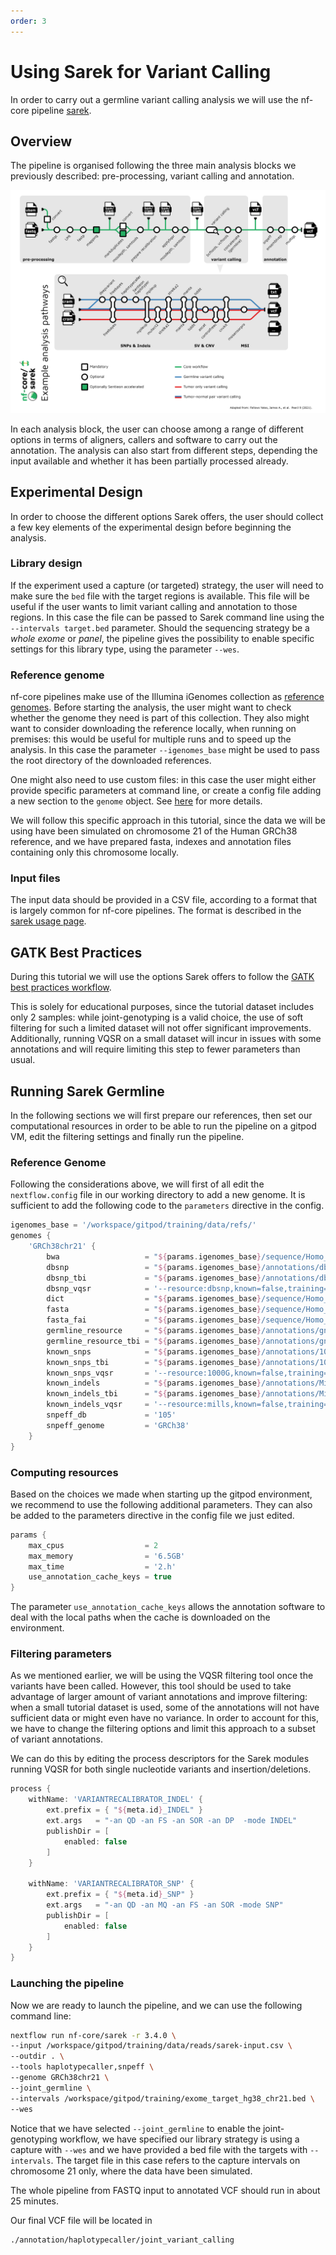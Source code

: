 ```yaml
---
order: 3
---
```


# Using Sarek for Variant Calling

In order to carry out a germline variant calling analysis we will use the nf-core pipeline [sarek](https://nf-co.re/sarek/3.3.2).

## Overview

The pipeline is organised following the three main analysis blocks we previously described: pre-processing, variant calling and annotation.

![sarek_overview](./img/sarek_subway.png)

In each analysis block, the user can choose among a range of different options in terms of aligners, callers and software to carry out the annotation.
The analysis can also start from different steps, depending the input available and whether it has been partially processed already.

## Experimental Design

In order to choose the different options Sarek offers, the user should collect a few key elements of the experimental design before beginning the analysis.

### Library design

If the experiment used a capture (or targeted) strategy, the user will need to make sure the `bed` file with the target regions is available.
This file will be useful if the user wants to limit variant calling and annotation to those regions.
In this case the file can be passed to Sarek command line using the `--intervals target.bed` parameter.
Should the sequencing strategy be a _whole exome_ or _panel_, the pipeline gives the possibility to enable specific settings for this library type, using the parameter `--wes`.

### Reference genome

nf-core pipelines make use of the Illumina iGenomes collection as [reference genomes](https://nf-co.re/docs/usage/reference_genomes).
Before starting the analysis, the user might want to check whether the genome they need is part of this collection.
They also might want to consider downloading the reference locally, when running on premises: this would be useful for multiple runs and to speed up the analysis. In this case the parameter `--igenomes_base` might be used to pass the root directory of the downloaded references.

One might also need to use custom files: in this case the user might either provide specific parameters at command line, or create a config file adding a new section to the `genome` object. See [here](https://nf-co.re/docs/usage/reference_genomes#custom-genomes) for more details.

We will follow this specific approach in this tutorial, since the data we will be using have been simulated on chromosome 21 of the Human GRCh38 reference, and we have prepared fasta, indexes and annotation files containing only this chromosome locally.

### Input files

The input data should be provided in a CSV file, according to a format that is largely common for nf-core pipelines.
The format is described in the [sarek usage page](https://nf-co.re/sarek/3.3.2/docs/usage#input-sample-sheet-configurations).

## GATK Best Practices

During this tutorial we will use the options Sarek offers to follow the [GATK best practices workflow](https://gatk.broadinstitute.org/hc/en-us/articles/360035535932-Germline-short-variant-discovery-SNPs-Indels-).

This is solely for educational purposes, since the tutorial dataset includes only 2 samples: while joint-genotyping is a valid choice, the use of soft filtering for such a limited dataset will not offer significant improvements. Additionally, running VQSR on a small dataset will incur in issues with some annotations and will require limiting this step to fewer parameters than usual.

## Running Sarek Germline

In the following sections we will first prepare our references, then set our computational resources in order to be able to run the pipeline on a gitpod VM, edit the filtering settings and finally run the pipeline.

### Reference Genome

Following the considerations above, we will first of all edit the `nextflow.config` file in our working directory to add a new genome.
It is sufficient to add the following code to the `parameters` directive in the config.

```groovy
igenomes_base = '/workspace/gitpod/training/data/refs/'
genomes {
	'GRCh38chr21' {
		bwa                   = "${params.igenomes_base}/sequence/Homo_sapiens_assembly38_chr21.fasta.{amb,ann,bwt,pac,sa}"
		dbsnp                 = "${params.igenomes_base}/annotations/dbsnp_146.hg38_chr21.vcf.gz"
		dbsnp_tbi             = "${params.igenomes_base}/annotations/dbsnp_146.hg38_chr21.vcf.gz.tbi"
		dbsnp_vqsr            = '--resource:dbsnp,known=false,training=true,truth=false,prior=2.0 dbsnp_146.hg38_chr21.vcf.gz'
		dict                  = "${params.igenomes_base}/sequence/Homo_sapiens_assembly38_chr21.dict"
		fasta                 = "${params.igenomes_base}/sequence/Homo_sapiens_assembly38_chr21.fasta"
		fasta_fai             = "${params.igenomes_base}/sequence/Homo_sapiens_assembly38_chr21.fasta.fai"
		germline_resource     = "${params.igenomes_base}/annotations/gnomAD.r2.1.1.GRCh38.PASS.AC.AF.only_chr21.vcf.gz"
		germline_resource_tbi = "${params.igenomes_base}/annotations/gnomAD.r2.1.1.GRCh38.PASS.AC.AF.only_chr21.vcf.gz.tbi"
		known_snps            = "${params.igenomes_base}/annotations/1000G_phase1.snps.high_confidence.hg38_chr21.vcf.gz"
		known_snps_tbi        = "${params.igenomes_base}/annotations/1000G_phase1.snps.high_confidence.hg38_chr21.vcf.gz.tbi"
		known_snps_vqsr       = '--resource:1000G,known=false,training=true,truth=true,prior=10.0 1000G_phase1.snps.high_confidence.hg38_chr21.vcf.gz'
		known_indels          = "${params.igenomes_base}/annotations/Mills_and_1000G_gold_standard.indels.hg38_chr21.vcf.gz"
		known_indels_tbi      = "${params.igenomes_base}/annotations/Mills_and_1000G_gold_standard.indels.hg38_chr21.vcf.gz.tbi"
		known_indels_vqsr     = '--resource:mills,known=false,training=true,truth=true,prior=10.0 Mills_and_1000G_gold_standard.indels.hg38_chr21.vcf.gz'
		snpeff_db             = '105'
		snpeff_genome         = 'GRCh38'
	}
}
```

### Computing resources

Based on the choices we made when starting up the gitpod environment, we recommend to use the following additional parameters.
They can also be added to the parameters directive in the config file we just edited.

```groovy
params {
    max_cpus                  = 2
    max_memory                = '6.5GB'
    max_time                  = '2.h'
    use_annotation_cache_keys = true
}
```

The parameter `use_annotation_cache_keys` allows the annotation software to deal with the local paths when the cache is downloaded on the environment.

### Filtering parameters

As we mentioned earlier, we will be using the VQSR filtering tool once the variants have been called.
However, this tool should be used to take advantage of larger amount of variant annotations and improve filtering: when a small tutorial dataset is used, some of the annotations will not have sufficient data or might even have no variance.
In order to account for this, we have to change the filtering options and limit this approach to a subset of variant annotations.

We can do this by editing the process descriptors for the Sarek modules running VQSR for both single nucleotide variants and insertion/deletions.

```groovy
process {
    withName: 'VARIANTRECALIBRATOR_INDEL' {
        ext.prefix = { "${meta.id}_INDEL" }
        ext.args   = "-an QD -an FS -an SOR -an DP  -mode INDEL"
        publishDir = [
            enabled: false
        ]
    }

    withName: 'VARIANTRECALIBRATOR_SNP' {
        ext.prefix = { "${meta.id}_SNP" }
        ext.args   = "-an QD -an MQ -an FS -an SOR -mode SNP"
        publishDir = [
            enabled: false
        ]
    }
}
```

### Launching the pipeline

Now we are ready to launch the pipeline, and we can use the following command line:

```bash
nextflow run nf-core/sarek -r 3.4.0 \
--input /workspace/gitpod/training/data/reads/sarek-input.csv \
--outdir . \
--tools haplotypecaller,snpeff \
--genome GRCh38chr21 \
--joint_germline \
--intervals /workspace/gitpod/training/exome_target_hg38_chr21.bed \
--wes
```

Notice that we have selected `--joint_germline` to enable the joint-genotyping workflow, we have specified our library strategy is using a capture with `--wes` and we have provided a bed file with the targets with `--intervals`.
The target file in this case refers to the capture intervals on chromosome 21 only, where the data have been simulated.

The whole pipeline from FASTQ input to annotated VCF should run in about 25 minutes.

Our final VCF file will be located in

```bash
./annotation/haplotypecaller/joint_variant_calling
```
